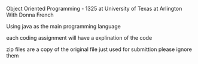 Object Oriented Programming - 1325 at University of Texas at Arlington With Donna French

Using java as the main programming language

each coding assignment will have a explination of the code

zip files are a copy of the original file just used for submittion please ignore them

